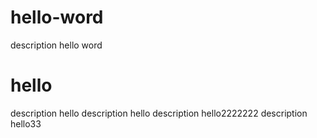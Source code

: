 # hello-word
description hello word
# hello
description hello
description hello
description hello2222222
description hello33
